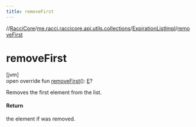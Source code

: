 ```yaml
---
title: removeFirst
---
```

//[RacciCore](../../../index.html)/[me.racci.raccicore.api.utils.collections](../index.html)/[ExpirationListImpl](index.html)/[removeFirst](remove-first.html)



# removeFirst



[jvm]\
open override fun [removeFirst](remove-first.html)(): [E](index.html)?



Removes the first element from the list.



#### Return



the element if was removed.





